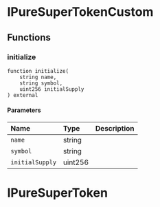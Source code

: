 # IPureSuperTokenCustom

## Functions

### initialize

```solidity
function initialize(
    string name,
    string symbol,
    uint256 initialSupply
) external
```

#### Parameters

| Name | Type | Description |
| :--- | :--- | :---------- |
| `name` | string |  |
| `symbol` | string |  |
| `initialSupply` | uint256 |  |

# IPureSuperToken

